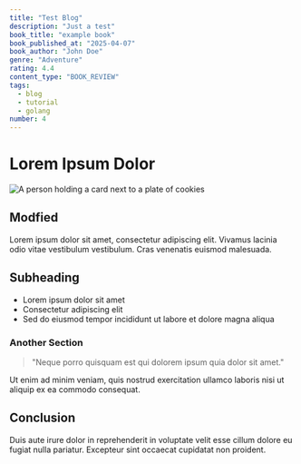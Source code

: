 ```yaml
---
title: "Test Blog"
description: "Just a test"
book_title: "example book"
book_published_at: "2025-04-07"
book_author: "John Doe"
genre: "Adventure"
rating: 4.4
content_type: "BOOK_REVIEW"
tags:
  - blog
  - tutorial
  - golang
number: 4
---
```


# Lorem Ipsum Dolor

![A person holding a card next to a plate of cookies](https://images.unsplash.com/photo-1600891964599-f61ba0e24092?ixlib=rb-4.0.3&ixid=M3w5fDB8MHxzZWFyY2h8MXx8Y29va2llc3xlbnwwfHwwfHx8MA%3D%3D&auto=format&fit=crop&w=1950&q=80)


## Modfied

Lorem ipsum dolor sit amet, consectetur adipiscing elit. Vivamus lacinia odio vitae vestibulum vestibulum. Cras venenatis euismod malesuada.

## Subheading

- Lorem ipsum dolor sit amet
- Consectetur adipiscing elit
- Sed do eiusmod tempor incididunt ut labore et dolore magna aliqua

### Another Section

> "Neque porro quisquam est qui dolorem ipsum quia dolor sit amet."

Ut enim ad minim veniam, quis nostrud exercitation ullamco laboris nisi ut aliquip ex ea commodo consequat.

## Conclusion

Duis aute irure dolor in reprehenderit in voluptate velit esse cillum dolore eu fugiat nulla pariatur. Excepteur sint occaecat cupidatat non proident.

